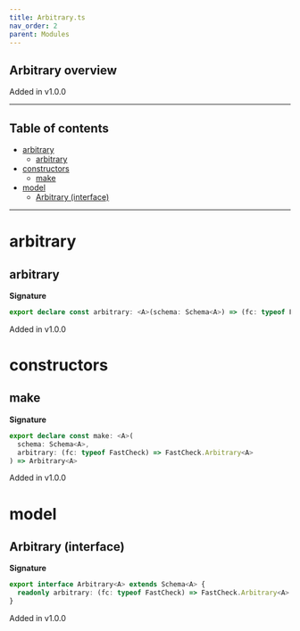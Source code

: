 ```yaml
---
title: Arbitrary.ts
nav_order: 2
parent: Modules
---
```


## Arbitrary overview

Added in v1.0.0

---

<h2 class="text-delta">Table of contents</h2>

- [arbitrary](#arbitrary)
  - [arbitrary](#arbitrary-1)
- [constructors](#constructors)
  - [make](#make)
- [model](#model)
  - [Arbitrary (interface)](#arbitrary-interface)

---

# arbitrary

## arbitrary

**Signature**

```ts
export declare const arbitrary: <A>(schema: Schema<A>) => (fc: typeof FastCheck) => FastCheck.Arbitrary<A>
```

Added in v1.0.0

# constructors

## make

**Signature**

```ts
export declare const make: <A>(
  schema: Schema<A>,
  arbitrary: (fc: typeof FastCheck) => FastCheck.Arbitrary<A>
) => Arbitrary<A>
```

Added in v1.0.0

# model

## Arbitrary (interface)

**Signature**

```ts
export interface Arbitrary<A> extends Schema<A> {
  readonly arbitrary: (fc: typeof FastCheck) => FastCheck.Arbitrary<A>
}
```

Added in v1.0.0
